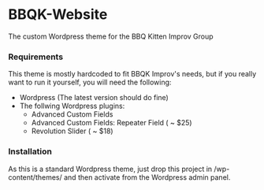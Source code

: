 # BBQK-Website
The custom Wordpress theme for the BBQ Kitten Improv Group
### Requirements
This theme is mostly hardcoded to fit BBQK Improv's needs, but if you really want to run it yourself, you will need the following:
- Wordpress (The latest version should do fine)
- The follwing Wordpress plugins:
  - Advanced Custom Fields
  - Advanced Custom Fields: Repeater Field ( ~ $25)
  - Revolution Slider ( ~ $18)

### Installation
As this is a standard Wordpress theme, just drop this project in /wp-content/themes/ and then activate from the Wordpress admin panel.
